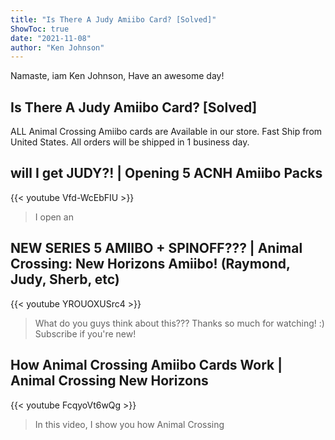 ```yaml
---
title: "Is There A Judy Amiibo Card? [Solved]"
ShowToc: true 
date: "2021-11-08"
author: "Ken Johnson" 
---
```


Namaste, iam Ken Johnson, Have an awesome day!
## Is There A Judy Amiibo Card? [Solved]
 ALL Animal Crossing Amiibo cards are Available in our store. Fast Ship from United States. All orders will be shipped in 1 business day.

## will I get JUDY?! | Opening 5 ACNH Amiibo Packs
{{< youtube Vfd-WcEbFIU >}}
>I open an 

## NEW SERIES 5 AMIIBO + SPINOFF??? | Animal Crossing: New Horizons Amiibo! (Raymond, Judy, Sherb, etc)
{{< youtube YROUOXUSrc4 >}}
>What do you guys think about this??? Thanks so much for watching! :) Subscribe if you're new!

## How Animal Crossing Amiibo Cards Work | Animal Crossing New Horizons
{{< youtube FcqyoVt6wQg >}}
>In this video, I show you how Animal Crossing 

